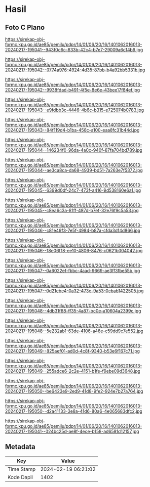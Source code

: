 # Hasil

## Foto C Plano

https://sirekap-obj-formc.kpu.go.id/ae85/pemilu/pdpr/14/01/06/20/16/1401062016013-20240217-195041--943f0c6c-833b-42c4-b7e7-29009a6c14b9.jpg

https://sirekap-obj-formc.kpu.go.id/ae85/pemilu/pdpr/14/01/06/20/16/1401062016013-20240217-195042--0774a976-4924-4d35-87bb-b4a92bb5331b.jpg

https://sirekap-obj-formc.kpu.go.id/ae85/pemilu/pdpr/14/01/06/20/16/1401062016013-20240217-195042--9938fdad-b491-4f5e-8e6e-43bee17f84ef.jpg

https://sirekap-obj-formc.kpu.go.id/ae85/pemilu/pdpr/14/01/06/20/16/1401062016013-20240217-195043--e9fdbb3c-4446-4b6c-b315-e725074b0783.jpg

https://sirekap-obj-formc.kpu.go.id/ae85/pemilu/pdpr/14/01/06/20/16/1401062016013-20240217-195043--84f119d4-b1ba-458c-a100-eaa8fc31b44d.jpg

https://sirekap-obj-formc.kpu.go.id/ae85/pemilu/pdpr/14/01/06/20/16/1401062016013-20240217-195044--146234f0-96da-4a0c-940f-87fa704bd789.jpg

https://sirekap-obj-formc.kpu.go.id/ae85/pemilu/pdpr/14/01/06/20/16/1401062016013-20240217-195044--ae3ca8ca-da68-4939-bd51-7a263e7f5372.jpg

https://sirekap-obj-formc.kpu.go.id/ae85/pemilu/pdpr/14/01/06/20/16/1401062016013-20240217-195045--6399d0df-24c7-473f-a416-9d538160e6a1.jpg

https://sirekap-obj-formc.kpu.go.id/ae85/pemilu/pdpr/14/01/06/20/16/1401062016013-20240217-195045--c8ea6c3a-81ff-487d-b7ef-32e76f9c5a53.jpg

https://sirekap-obj-formc.kpu.go.id/ae85/pemilu/pdpr/14/01/06/20/16/1401062016013-20240217-195046--c81e49f3-7e5f-4984-b87a-cfda3d14d866.jpg

https://sirekap-obj-formc.kpu.go.id/ae85/pemilu/pdpr/14/01/06/20/16/1401062016013-20240217-195046--18e06f18-ee10-4806-8476-c0621b004042.jpg

https://sirekap-obj-formc.kpu.go.id/ae85/pemilu/pdpr/14/01/06/20/16/1401062016013-20240217-195047--0a6022ef-fbbc-4aad-9669-ae3ff3fbe55b.jpg

https://sirekap-obj-formc.kpu.go.id/ae85/pemilu/pdpr/14/01/06/20/16/1401062016013-20240217-195047--0d21ebe4-0a32-473c-9a53-0cbab1422505.jpg

https://sirekap-obj-formc.kpu.go.id/ae85/pemilu/pdpr/14/01/06/20/16/1401062016013-20240217-195048--4db31f88-ff35-4a87-bc0e-a10604a2399c.jpg

https://sirekap-obj-formc.kpu.go.id/ae85/pemilu/pdpr/14/01/06/20/16/1401062016013-20240217-195048--5e232ab1-63de-4106-a46e-c59dd9c7e552.jpg

https://sirekap-obj-formc.kpu.go.id/ae85/pemilu/pdpr/14/01/06/20/16/1401062016013-20240217-195049--825aef01-ad0d-4c8f-9340-b53e6f167c71.jpg

https://sirekap-obj-formc.kpu.go.id/ae85/pemilu/pdpr/14/01/06/20/16/1401062016013-20240217-195049--255adce6-2c2e-4151-b1fe-f9ebe09d3648.jpg

https://sirekap-obj-formc.kpu.go.id/ae85/pemilu/pdpr/14/01/06/20/16/1401062016013-20240217-195050--be6423e9-2ed9-41d8-9fe2-924e7b27a764.jpg

https://sirekap-obj-formc.kpu.go.id/ae85/pemilu/pdpr/14/01/06/20/16/1401062016013-20240217-195050--d2a41133-3e8a-41d6-80a6-4e065683dfc2.jpg

https://sirekap-obj-formc.kpu.go.id/ae85/pemilu/pdpr/14/01/06/20/16/1401062016013-20240217-195041--024bc25d-ae8f-4ece-b158-ad6581d12157.jpg


## Metadata

| Key        | Value               |
| ---------- | ------------------- |
| Time Stamp | 2024-02-19 06:21:02 |
| Kode Dapil | 1402                |



